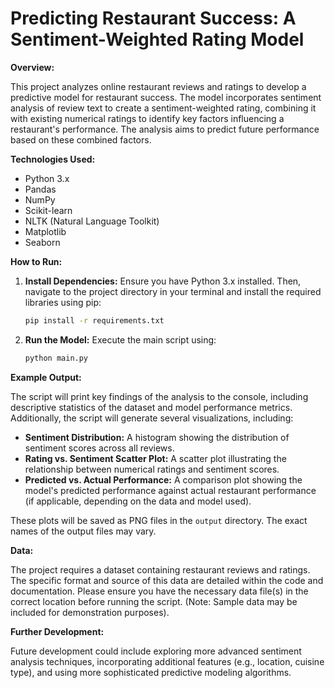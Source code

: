 # Predicting Restaurant Success: A Sentiment-Weighted Rating Model

**Overview:**

This project analyzes online restaurant reviews and ratings to develop a predictive model for restaurant success.  The model incorporates sentiment analysis of review text to create a sentiment-weighted rating, combining it with existing numerical ratings to identify key factors influencing a restaurant's performance.  The analysis aims to predict future performance based on these combined factors.

**Technologies Used:**

* Python 3.x
* Pandas
* NumPy
* Scikit-learn
* NLTK (Natural Language Toolkit)
* Matplotlib
* Seaborn

**How to Run:**

1. **Install Dependencies:**  Ensure you have Python 3.x installed. Then, navigate to the project directory in your terminal and install the required libraries using pip:

   ```bash
   pip install -r requirements.txt
   ```

2. **Run the Model:** Execute the main script using:

   ```bash
   python main.py
   ```

**Example Output:**

The script will print key findings of the analysis to the console, including descriptive statistics of the dataset and model performance metrics.  Additionally, the script will generate several visualizations, including:

* **Sentiment Distribution:** A histogram showing the distribution of sentiment scores across all reviews.
* **Rating vs. Sentiment Scatter Plot:** A scatter plot illustrating the relationship between numerical ratings and sentiment scores.
* **Predicted vs. Actual Performance:**  A comparison plot showing the model's predicted performance against actual restaurant performance (if applicable, depending on the data and model used).  

These plots will be saved as PNG files in the `output` directory.  The exact names of the output files may vary.


**Data:**

The project requires a dataset containing restaurant reviews and ratings.  The specific format and source of this data are detailed within the code and documentation.  Please ensure you have the necessary data file(s) in the correct location before running the script.  (Note:  Sample data may be included for demonstration purposes).

**Further Development:**

Future development could include exploring more advanced sentiment analysis techniques, incorporating additional features (e.g., location, cuisine type), and using more sophisticated predictive modeling algorithms.